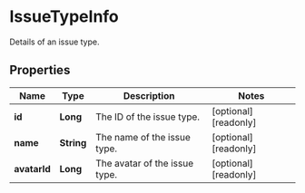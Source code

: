 

# IssueTypeInfo

Details of an issue type.

## Properties

| Name | Type | Description | Notes |
|------------ | ------------- | ------------- | -------------|
|**id** | **Long** | The ID of the issue type. |  [optional] [readonly] |
|**name** | **String** | The name of the issue type. |  [optional] [readonly] |
|**avatarId** | **Long** | The avatar of the issue type. |  [optional] [readonly] |



